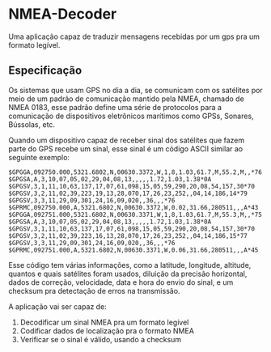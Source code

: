 # NMEA-Decoder
Uma aplicação capaz de traduzir mensagens recebidas por um gps pra um formato legível.

## Especificação
Os sistemas que usam GPS no dia a dia, se comunicam com os satélites por meio de um padrão de comunicação mantido pela NMEA, chamado de NMEA 0183, esse padrão define uma série de protocolos para a comunicação de dispositivos eletrônicos marítimos como GPSs, Sonares, Bússolas, etc. 

Quando um dispositivo capaz de receber sinal dos satélites que fazem parte do GPS recebe um sinal, esse sinal é um código ASCII similar ao seguinte exemplo:

`$GPGGA,092750.000,5321.6802,N,00630.3372,W,1,8,1.03,61.7,M,55.2,M,,*76
$GPGSA,A,3,10,07,05,02,29,04,08,13,,,,,1.72,1.03,1.38*0A
$GPGSV,3,1,11,10,63,137,17,07,61,098,15,05,59,290,20,08,54,157,30*70
$GPGSV,3,2,11,02,39,223,19,13,28,070,17,26,23,252,,04,14,186,14*79
$GPGSV,3,3,11,29,09,301,24,16,09,020,,36,,,*76
$GPRMC,092750.000,A,5321.6802,N,00630.3372,W,0.02,31.66,280511,,,A*43
$GPGGA,092751.000,5321.6802,N,00630.3371,W,1,8,1.03,61.7,M,55.3,M,,*75
$GPGSA,A,3,10,07,05,02,29,04,08,13,,,,,1.72,1.03,1.38*0A
$GPGSV,3,1,11,10,63,137,17,07,61,098,15,05,59,290,20,08,54,157,30*70
$GPGSV,3,2,11,02,39,223,16,13,28,070,17,26,23,252,,04,14,186,15*77
$GPGSV,3,3,11,29,09,301,24,16,09,020,,36,,,*76
$GPRMC,092751.000,A,5321.6802,N,00630.3371,W,0.06,31.66,280511,,,A*45`

Esse código tem várias informações, como a latitude, longitude, altitude, quantos e quais satélites foram usados, diluição da precisão horizontal, dados de correção, velocidade, data e hora do envio do sinal, e um checksum pra detectação de erros na transmissão.

A aplicação vai ser capaz de:

1. Decodificar um sinal NMEA pra um formato legível
2. Codificar dados de localização pra o formato NMEA
3. Verificar se o sinal é válido, usando a checksum
